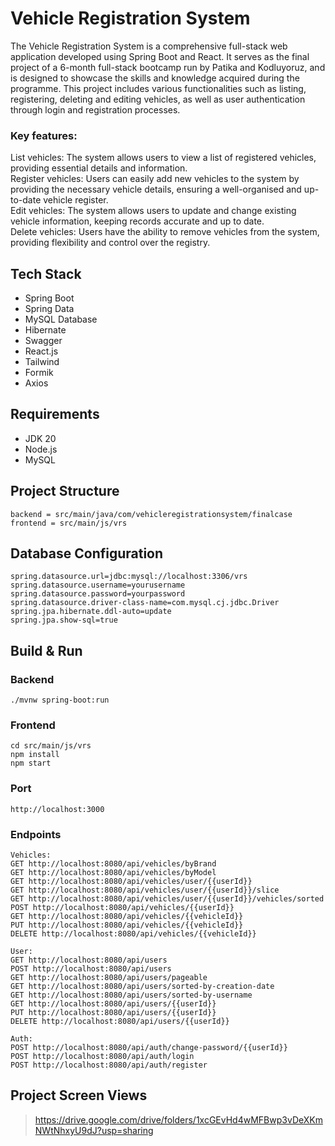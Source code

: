 # Vehicle Registration System
The Vehicle Registration System is a comprehensive full-stack web application developed using Spring Boot and React. It serves as the final project of a 6-month full-stack bootcamp run by Patika and Kodluyoruz, and is designed to showcase the skills and knowledge acquired during the programme. This project includes various functionalities such as listing, registering, deleting and editing vehicles, as well as user authentication through login and registration processes.

### Key features:
List vehicles: The system allows users to view a list of registered vehicles, providing essential details and information.  
Register vehicles: Users can easily add new vehicles to the system by providing the necessary vehicle details, ensuring a well-organised and up-to-date vehicle register.  
Edit vehicles: The system allows users to update and change existing vehicle information, keeping records accurate and up to date.  
Delete vehicles: Users have the ability to remove vehicles from the system, providing flexibility and control over the registry.

## Tech Stack
- Spring Boot
- Spring Data
- MySQL Database
- Hibernate
- Swagger
- React.js
- Tailwind
- Formik
- Axios

## Requirements
- JDK 20
- Node.js
- MySQL

## Project Structure

```
backend = src/main/java/com/vehicleregistrationsystem/finalcase  
frontend = src/main/js/vrs
```

## Database Configuration
```
spring.datasource.url=jdbc:mysql://localhost:3306/vrs
spring.datasource.username=yourusername
spring.datasource.password=yourpassword
spring.datasource.driver-class-name=com.mysql.cj.jdbc.Driver
spring.jpa.hibernate.ddl-auto=update
spring.jpa.show-sql=true
```

## Build & Run
### Backend
```
./mvnw spring-boot:run
```
### Frontend
```
cd src/main/js/vrs
npm install
npm start
```

### Port
```
http://localhost:3000
```

### Endpoints
```
Vehicles:
GET http://localhost:8080/api/vehicles/byBrand
GET http://localhost:8080/api/vehicles/byModel
GET http://localhost:8080/api/vehicles/user/{{userId}}
GET http://localhost:8080/api/vehicles/user/{{userId}}/slice
GET http://localhost:8080/api/vehicles/user/{{userId}}/vehicles/sorted
POST http://localhost:8080/api/vehicles/{{userId}}
GET http://localhost:8080/api/vehicles/{{vehicleId}}
PUT http://localhost:8080/api/vehicles/{{vehicleId}}
DELETE http://localhost:8080/api/vehicles/{{vehicleId}}

User:
GET http://localhost:8080/api/users
POST http://localhost:8080/api/users
GET http://localhost:8080/api/users/pageable
GET http://localhost:8080/api/users/sorted-by-creation-date
GET http://localhost:8080/api/users/sorted-by-username
GET http://localhost:8080/api/users/{{userId}}
PUT http://localhost:8080/api/users/{{userId}}
DELETE http://localhost:8080/api/users/{{userId}}

Auth:
POST http://localhost:8080/api/auth/change-password/{{userId}}
POST http://localhost:8080/api/auth/login
POST http://localhost:8080/api/auth/register
```

## Project Screen Views
> https://drive.google.com/drive/folders/1xcGEvHd4wMFBwp3vDeXKmNWtNhxyU9dJ?usp=sharing
